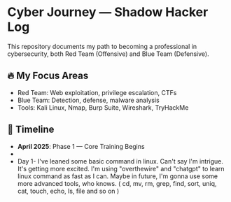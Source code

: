 # Cyber Journey — Shadow Hacker Log

This repository documents my path to becoming a professional in cybersecurity, both Red Team (Offensive) and Blue Team (Defensive).

## 🔥 My Focus Areas
- Red Team: Web exploitation, privilege escalation, CTFs
- Blue Team: Detection, defense, malware analysis
- Tools: Kali Linux, Nmap, Burp Suite, Wireshark, TryHackMe

## 📅 Timeline
- **April 2025**: Phase 1 — Core Training Begins
- 
- Day 1- I've leaned some basic command in linux. Can't say I'm intrigue. It's getting more excited. I'm using "overthewire" and "chatgpt" to learn linux command as fast as I can. Maybe in future,
  I'm gonna use some more advanced tools, who knows. ( cd, mv, rm, grep, find, sort, uniq, cat, touch, echo, ls, file and so on )
